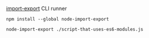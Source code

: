 [import-export](https://www.npmjs.com/package/import-export) CLI runner

```
npm install --global node-import-export

node-import-export ./script-that-uses-es6-modules.js
```
